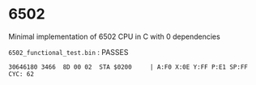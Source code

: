 # 6502
Minimal implementation of 6502 CPU in C with 0 dependencies

`6502_functional_test.bin` : PASSES
```
30646180 3466  8D 00 02  STA $0200     | A:F0 X:0E Y:FF P:E1 SP:FF CYC: 62
```

